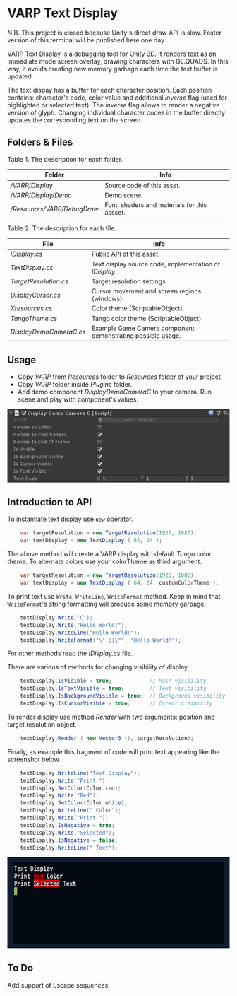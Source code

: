 # VARP Text Display

N.B. This project is closed because Unity's direct draw API is slow. Faster version of this terminal will be published here one day

VARP Text Display is a debugging tool for Unity 3D. It renders text as an immediate mode screen overlay, drawing characters with GL.QUADS. In this way, it avoids creating new memory garbage each time the text buffer is updated.

The text dispay has a buffer for each character position. Each position contains: character's code, color value and additional _inverse_ flag (used for highlighted or selected text). The _inverse_ flag allows to render  a negative version of glyph. Changing individual character codes in the buffer directly updates the corresponding text on the screen.

## Folders & Files

Table 1. The description for each folder. 

| Folder                           | Info                       | 
|----------------------------------|----------------------------|
| _/VARP/Display_                  | Source code of this asset. |
| _/VARP/Display/Demo_             | Demo scene. |
| _/Resources/VARP/DebugDraw_      | Font, shaders and materials for this assset. |

Table 2. The description for each file. 

| File                     | Info                                  |
|--------------------------|---------------------------------------|
| _IDisplay.cs_            | Public API of this asset.             |
| _TextDisplay.cs_         | Text display source code, implementation of _IDisplay_. |
| _TargetResolution.cs_    | Target resolution settings.           |
| _DisplayCursor.cs_       | Cursor movement and screen regions (windows). |
| _Xresources.cs_          | Color theme (ScriptableObject).       |
| _TangoTheme.cs_          | Tango color theme (ScriptableObject). |
| _DisplayDemoCameraC.cs_  |	Example Game Camera component demonstrating possible usage. |

## Usage

- Copy _VARP_ from _Resources_ folder to _Resources_ folder of your project.
- Copy _VARP_ folder inside _Plugins_ folder.
- Add demo component _DisplayDemoCameraC_ to your camera. Run scene and play with component's values.

![Component](/Documentation/DemoComponent.png)

## Introduction to API

To instantiate text display use `new` operator.

```C#
    var targetResolution = new TargetResolution(1920, 1080);
    var textDisplay = new TextDisplay ( 64, 24 );
```

The above method will create a VARP display with default _Tango_ color theme. To alternate colors use your colorTheme as third argument.

```C#
    var targetResolution = new TargetResolution(1920, 1080);
    var textDisplay = new TextDisplay ( 64, 24, customColorTheme );
```

To print text use `Write`, `WriteLine`, `WriteFormat` method. Keep in mind that `WriteFormat`'s string formatting will produce some memory garbage.

```C#
    textDisplay.Write('C');
    textDisplay.Write("Hello World!");
    textDisplay.WriteLine("Hello World!");
    textDisplay.WriteFormat("\"{0}\"", "Hello World!");
```

For other methods read the _IDisplay.cs_ file.

There are various of methods for changing visibility of display.
 
```C#
    textDisplay.IsVisible = true;            // Main visibility
    textDisplay.IsTextVisible = true;        // Text visibility
    textDisplay.IsBackgroundVisible = true;  // Background visibility
    textDisplay.IsCursorVisible = true;      // Cursor visibility
```

To render display use method _Render_ with two arguments: position and target resolution object.

```C#
    textDisplay.Render ( new Vector3 (), targetResolution);
```

Finally, as example this fragment of code will print text appearing like the screenshot below.

```C#
    textDisplay.WriteLine("Text Display");
    textDisplay.Write("Print ");
    textDisplay.SetColor(Color.red);
    textDisplay.Write("Red");
    textDisplay.SetColor(Color.white);
    textDisplay.WriteLine(" Color");
    textDisplay.Write("Print ");
    textDisplay.IsNegative = true;
    textDisplay.Write("Selected");
    textDisplay.IsNegative = false;
    textDisplay.WriteLine(" Text");
```

![Screen Shot](/Documentation/ScreenShot.png)

## To Do

Add support of Escape sequences. 
